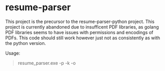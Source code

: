 # resume-parser
This project is the precursor to the resume-parser-python project. This project is currently abandoned due to insufficent PDF libraries, as golang PDF libraries seems to have issues with permissions and encodings of PDFs. This code should still work however just not as consistently as with the python version. 

Usage:

> resume_parser.exe -p <path to PDF directory> -k <path to keywords file> -o <path to output directory>
